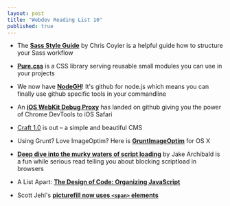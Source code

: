 ```yaml
---
layout: post
title: "Webdev Reading List 10"
published: true
---
```


- The **[Sass Style Guide](http://css-tricks.com/sass-style-guide/)** by Chris Coyier is a helpful guide how to structure your Sass workflow

- **[Pure.css](http://purecss.io/)** is a CSS library serving reusable small modules you can use in your projects

- We now have **[NodeGH](http://nodegh.io/)**! It's github for node.js which means you can finally use github specific tools in your commandline

- An **[iOS WebKit Debug Proxy](https://github.com/google/ios-webkit-debug-proxy)** has landed on github giving you the power of Chrome DevTools to iOS Safari

- [Craft 1.0](http://buildwithcraft.com/) is out &ndash; a simple and beautiful CMS

- Using Grunt? Love ImageOptim? Here is **[GruntImageOptim](https://github.com/JamieMason/grunt-imageoptim)** for OS X

- **[Deep dive into the murky waters of script loading](http://www.html5rocks.com/en/tutorials/speed/script-loading/)** by Jake Archibald is a fun while serious read telling you about blocking scriptload in browsers

- A List Apart: **[The Design of Code: Organizing JavaScript](http://alistapart.com/article/the-design-of-code-organizing-javascript)**

- Scott Jehl's **[picturefill now uses `<span>` elements](https://github.com/scottjehl/picturefill)**

